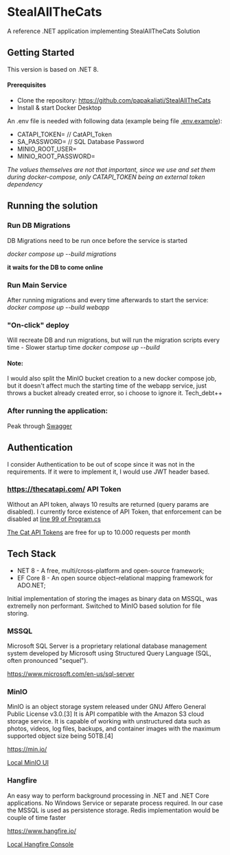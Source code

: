 # StealAllTheCats
A reference .NET application implementing StealAllTheCats Solution


## Getting Started
This version is based on .NET 8.


#### Prerequisites
* Clone the repository: https://github.com/papakaliati/StealAllTheCats
* Install & start Docker Desktop


An .env file is needed with following data (example being file [.env.example](https://github.com/papakaliati/StealAllTheCats/blob/main/.env.example)):

* CATAPI_TOKEN= // CatAPI_Token
* SA_PASSWORD= // SQL Database Password
* MINIO_ROOT_USER=
* MINIO_ROOT_PASSWORD=

*The values themselves are not that important, since we use and set them during docker-compose, only CATAPI_TOKEN being an external token dependency*


## Running the solution

### Run DB Migrations
DB Migrations need to be run once before the service is started

*docker compose up --build migrations*

 **it waits for the DB to come online**

### Run Main Service 
After running migrations and every time afterwards to start the service:
*docker compose up --build webapp*
 
### "On-click" deploy
Will recreate DB and run migrations, but will run the migration scripts every time - Slower startup time
*docker compose up --build*

#### Note:
I would also split the MinIO bucket creation to a new docker compose job, but it doesn't affect much the starting time of the webapp service, just throws a bucket already created error, so i choose to ignore it. Tech_debt++


### After running the application: 
Peak through 
[Swagger](http://localhost:5000/swagger/index.html)


## Authentication
I consider Authentication to be out of scope since it was not in the requirements.
If it were to implement it, I would use JWT header based.

### https://thecatapi.com/ API Token
Without an API token, always 10 results are returned (query params are disabled).
I currently force existence of API Token, that enforcement can be disabled at [line 99 of Program.cs](https://github.com/papakaliati/StealAllTheCats/blob/b577d63f83a9c4f0cfdd85f86abb422d23833010/src/Program.cs#L99)

[The Cat API Tokens](https://thecatapi.com/#pricing) are free for up to 10.000 requests per month

## Tech Stack
* NET 8 - A free, multi/cross-platform and open-source framework;
* EF Core 8 - An open source object–relational mapping framework for ADO.NET;

Initial implementation of storing the images as binary data on MSSQL, was extremelly non performant. Switched to MinIO based solution for file storing.

### MSSQL
Microsoft SQL Server is a proprietary relational database management system developed by Microsoft using Structured Query Language (SQL, often pronounced "sequel").

https://www.microsoft.com/en-us/sql-server

### MinIO

MinIO is an object storage system released under GNU Affero General Public License v3.0.[3] It is API compatible with the Amazon S3 cloud storage service. It is capable of working with unstructured data such as photos, videos, log files, backups, and container images with the maximum supported object size being 50TB.[4]

https://min.io/

[Local MinIO UI](http://127.0.0.1:9001/browser)

### Hangfire
An easy way to perform background processing in .NET and .NET Core applications. No Windows Service or separate process required. In our case the MSSQL is used as persistence storage. Redis implementation would be couple of time faster

https://www.hangfire.io/

[Local Hangfire Console](http://localhost:5000/hangfire)


